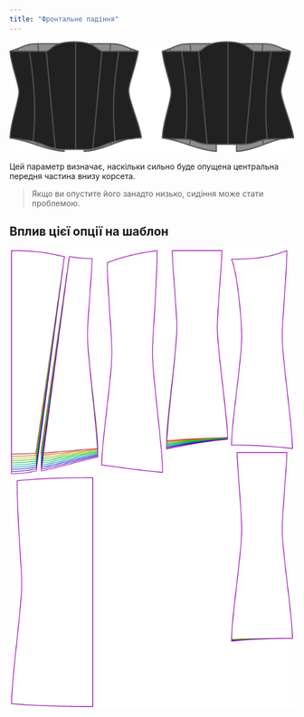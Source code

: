 ```yaml
---
title: "Фронтальне падіння"
---
```


![Варіант передньої підвіски на Cathrin](./frontdrop.svg)

Цей параметр визначає, наскільки сильно буде опущена центральна передня частина внизу корсета.

> Якщо ви опустите його занадто низько, сидіння може стати проблемою.

## Вплив цієї опції на шаблон

![На цьому зображенні показано вплив цієї опції шляхом накладання декількох варіантів, які мають різне значення для цієї опції](cathrin_frontdrop_sample.svg "Вплив цієї опції на шаблон")
